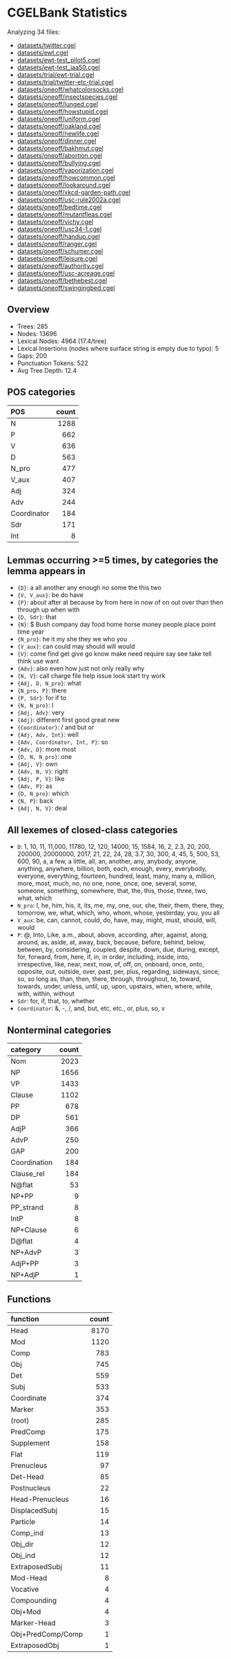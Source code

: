 # CGELBank Statistics

Analyzing 34 files:

- [datasets/twitter.cgel](datasets/twitter.cgel)
- [datasets/ewt.cgel](datasets/ewt.cgel)
- [datasets/ewt-test_pilot5.cgel](datasets/ewt-test_pilot5.cgel)
- [datasets/ewt-test_iaa50.cgel](datasets/ewt-test_iaa50.cgel)
- [datasets/trial/ewt-trial.cgel](datasets/trial/ewt-trial.cgel)
- [datasets/trial/twitter-etc-trial.cgel](datasets/trial/twitter-etc-trial.cgel)
- [datasets/oneoff/whatcolorsocks.cgel](datasets/oneoff/whatcolorsocks.cgel)
- [datasets/oneoff/insectspecies.cgel](datasets/oneoff/insectspecies.cgel)
- [datasets/oneoff/lunged.cgel](datasets/oneoff/lunged.cgel)
- [datasets/oneoff/howstupid.cgel](datasets/oneoff/howstupid.cgel)
- [datasets/oneoff/uniform.cgel](datasets/oneoff/uniform.cgel)
- [datasets/oneoff/oakland.cgel](datasets/oneoff/oakland.cgel)
- [datasets/oneoff/newlife.cgel](datasets/oneoff/newlife.cgel)
- [datasets/oneoff/dinner.cgel](datasets/oneoff/dinner.cgel)
- [datasets/oneoff/bakhmut.cgel](datasets/oneoff/bakhmut.cgel)
- [datasets/oneoff/abortion.cgel](datasets/oneoff/abortion.cgel)
- [datasets/oneoff/bullying.cgel](datasets/oneoff/bullying.cgel)
- [datasets/oneoff/vaporization.cgel](datasets/oneoff/vaporization.cgel)
- [datasets/oneoff/howcommon.cgel](datasets/oneoff/howcommon.cgel)
- [datasets/oneoff/lookaround.cgel](datasets/oneoff/lookaround.cgel)
- [datasets/oneoff/xkcd-garden-path.cgel](datasets/oneoff/xkcd-garden-path.cgel)
- [datasets/oneoff/usc-rule2002a.cgel](datasets/oneoff/usc-rule2002a.cgel)
- [datasets/oneoff/bedtime.cgel](datasets/oneoff/bedtime.cgel)
- [datasets/oneoff/mutantfleas.cgel](datasets/oneoff/mutantfleas.cgel)
- [datasets/oneoff/vichy.cgel](datasets/oneoff/vichy.cgel)
- [datasets/oneoff/usc34-1.cgel](datasets/oneoff/usc34-1.cgel)
- [datasets/oneoff/handup.cgel](datasets/oneoff/handup.cgel)
- [datasets/oneoff/ranger.cgel](datasets/oneoff/ranger.cgel)
- [datasets/oneoff/schumer.cgel](datasets/oneoff/schumer.cgel)
- [datasets/oneoff/leisure.cgel](datasets/oneoff/leisure.cgel)
- [datasets/oneoff/authority.cgel](datasets/oneoff/authority.cgel)
- [datasets/oneoff/usc-acreage.cgel](datasets/oneoff/usc-acreage.cgel)
- [datasets/oneoff/bethebest.cgel](datasets/oneoff/bethebest.cgel)
- [datasets/oneoff/swingingbed.cgel](datasets/oneoff/swingingbed.cgel)

## Overview

- Trees: 285
- Nodes: 13696
- Lexical Nodes: 4964 (17.4/tree)
- Lexical Insertions (nodes where surface string is empty due to typo): 5
- Gaps: 200
- Punctuation Tokens: 522
- Avg Tree Depth: 12.4


## POS categories

| POS         |   count |
|:------------|--------:|
| N           |    1288 |
| P           |     662 |
| V           |     636 |
| D           |     563 |
| N_pro       |     477 |
| V_aux       |     407 |
| Adj         |     324 |
| Adv         |     244 |
| Coordinator |     184 |
| Sdr         |     171 |
| Int         |       8 |

## Lemmas occurring >=5 times, by categories the lemma appears in

- `{D}`: a all another any enough no some the this two
- `{V, V_aux}`: be do have
- `{P}`: about after at because by from here in now of on out over than then through up when with
- `{D, Sdr}`: that
- `{N}`: $ Bush company day food home horse money people place point time year
- `{N_pro}`: he it my she they we who you
- `{V_aux}`: can could may should will would
- `{V}`: come find get give go know make need require say see take tell think use want
- `{Adv}`: also even how just not only really why
- `{N, V}`: call charge file help issue look start try work
- `{Adj, D, N_pro}`: what
- `{N_pro, P}`: there
- `{P, Sdr}`: for if to
- `{N, N_pro}`: I
- `{Adj, Adv}`: very
- `{Adj}`: different first good great new
- `{Coordinator}`: / and but or
- `{Adj, Adv, Int}`: well
- `{Adv, Coordinator, Int, P}`: so
- `{Adv, D}`: more most
- `{D, N, N_pro}`: one
- `{Adj, V}`: own
- `{Adv, N, V}`: right
- `{Adj, P, V}`: like
- `{Adv, P}`: as
- `{D, N_pro}`: which
- `{N, P}`: back
- `{Adj, N, V}`: deal

## All lexemes of closed-class categories

- `D`: 1, 10, 11, 11,000, 11780, 12, 120, 14000, 15, 1584, 16, 2, 2.3, 20, 200, 200000, 20000000, 2017, 21, 22, 24, 28, 3.7, 30, 300, 4, 45, 5, 500, 53, 600, 90, a, a few, a little, all, an, another, any, anybody, anyone, anything, anywhere, billion, both, each, enough, every, everybody, everyone, everything, fourteen, hundred, least, many, many a, million, more, most, much, no, no one, none, once, one, several, some, someone, something, somewhere, that, the, this, those, three, two, what, which
- `N_pro`: I, he, him, his, it, its, me, my, one, our, she, their, them, there, they, tomorrow, we, what, which, who, whom, whose, yesterday, you, you all
- `V_aux`: be, can, cannot, could, do, have, may, might, must, should, will, would
- `P`: @, Into, Like, a.m., about, above, according, after, against, along, around, as, aside, at, away, back, because, before, behind, below, between, by, considering, coupled, despite, down, due, during, except, for, forward, from, here, if, in, in order, including, inside, into, irrespective, like, near, next, now, of, off, on, onboard, once, onto, opposite, out, outside, over, past, per, plus, regarding, sideways, since, so, so long as, than, then, there, through, throughout, to, toward, towards, under, unless, until, up, upon, upstairs, when, where, while, with, within, without
- `Sdr`: for, if, that, to, whether
- `Coordinator`: &, -, /, and, but, etc, etc., or, plus, so, v

## Nonterminal categories

| category     |   count |
|:-------------|--------:|
| Nom          |    2023 |
| NP           |    1656 |
| VP           |    1433 |
| Clause       |    1102 |
| PP           |     678 |
| DP           |     561 |
| AdjP         |     366 |
| AdvP         |     250 |
| GAP          |     200 |
| Coordination |     184 |
| Clause_rel   |     184 |
| N@flat       |      53 |
| NP+PP        |       9 |
| PP_strand    |       8 |
| IntP         |       8 |
| NP+Clause    |       6 |
| D@flat       |       4 |
| NP+AdvP      |       3 |
| AdjP+PP      |       3 |
| NP+AdjP      |       1 |

## Functions

| function          |   count |
|:------------------|--------:|
| Head              |    8170 |
| Mod               |    1120 |
| Comp              |     783 |
| Obj               |     745 |
| Det               |     559 |
| Subj              |     533 |
| Coordinate        |     374 |
| Marker            |     353 |
| (root)            |     285 |
| PredComp          |     175 |
| Supplement        |     158 |
| Flat              |     119 |
| Prenucleus        |      97 |
| Det-Head          |      85 |
| Postnucleus       |      22 |
| Head-Prenucleus   |      16 |
| DisplacedSubj     |      15 |
| Particle          |      14 |
| Comp_ind          |      13 |
| Obj_dir           |      12 |
| Obj_ind           |      12 |
| ExtraposedSubj    |      11 |
| Mod-Head          |       8 |
| Vocative          |       4 |
| Compounding       |       4 |
| Obj+Mod           |       4 |
| Marker-Head       |       3 |
| Obj+PredComp/Comp |       1 |
| ExtraposedObj     |       1 |
